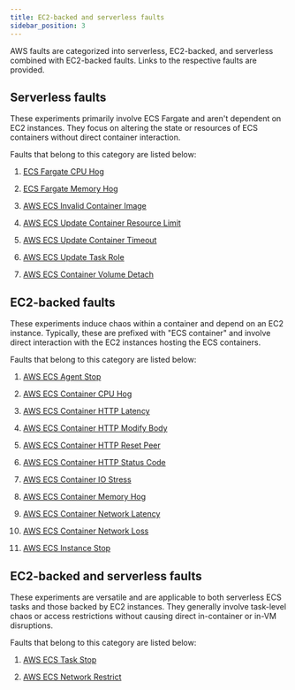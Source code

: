 ```yaml
---
title: EC2-backed and serverless faults
sidebar_position: 3
---
```


AWS faults are categorized into serverless, EC2-backed, and serverless combined with EC2-backed faults. Links to the respective faults are provided. 

## Serverless faults

These experiments primarily involve ECS Fargate and aren't dependent on EC2 instances. They focus on altering the state or resources of ECS containers without direct container interaction.

Faults that belong to this category are listed below:

1. [ECS Fargate CPU Hog](./ecs-fargate-cpu-hog)

2. [ECS Fargate Memory Hog](./ecs-fargate-memory-hog)

3. [AWS ECS Invalid Container Image](./ecs-invalid-container-image)

4. [AWS ECS Update Container Resource Limit](./ecs-update-container-resource-limit)

5. [AWS ECS Update Container Timeout](./ecs-update-container-timeout)

6. [AWS ECS Update Task Role](./ecs-update-task-role)

7. [AWS ECS Container Volume Detach](./ecs-container-volume-detach)

## EC2-backed faults

These experiments induce chaos within a container and depend on an EC2 instance. Typically, these are prefixed with "ECS container" and involve direct interaction with the EC2 instances hosting the ECS containers.

Faults that belong to this category are listed below:

1. [AWS ECS Agent Stop](./ecs-agent-stop)

2. [AWS ECS Container CPU Hog](./ecs-container-cpu-hog)

3. [AWS ECS Container HTTP Latency](./ecs-container-http-latency)

4. [AWS ECS Container HTTP Modify Body](./ecs-container-http-modify-body)

5. [AWS ECS Container HTTP Reset Peer](./ecs-container-http-reset-peer)

6. [AWS ECS Container HTTP Status Code](./ecs-container-http-status-code)

7. [AWS ECS Container IO Stress](./ecs-container-io-stress)

8. [AWS ECS Container Memory Hog](./ecs-container-memory-hog)

9. [AWS ECS Container Network Latency](./ecs-container-network-latency)

10. [AWS ECS Container Network Loss](./ecs-container-network-loss)

11. [AWS ECS Instance Stop](./ecs-instance-stop)

## EC2-backed and serverless faults

These experiments are versatile and are applicable to both serverless ECS tasks and those backed by EC2 instances. They generally involve task-level chaos or access restrictions without causing direct in-container or in-VM disruptions.

Faults that belong to this category are listed below:

1. [AWS ECS Task Stop](./ecs-task-stop)

2. [AWS ECS Network Restrict](./ecs-network-restrict)